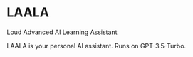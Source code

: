 # LAALA
 Loud Advanced AI Learning Assistant

LAALA is your personal AI assistant.
Runs on GPT-3.5-Turbo.
